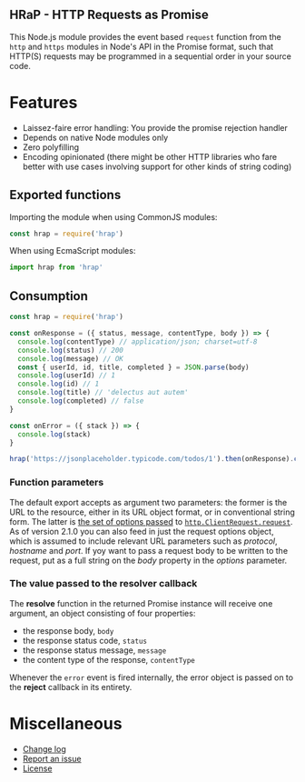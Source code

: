 HRaP - HTTP Requests as Promise
--------------------------------------------

This Node.js module provides the event based `request` function from the `http` and `https` modules in Node's API in the Promise format, such that HTTP(S) requests may be programmed in a sequential order in your source code.

# Features

 * Laissez-faire error handling: You provide the promise rejection handler
 * Depends on native Node modules only
 * Zero polyfilling
 * Encoding opinionated (there might be other HTTP libraries who fare better with use cases involving support for other kinds of string coding)

## Exported functions

Importing the module when using CommonJS modules:

```javascript
const hrap = require('hrap')
```

When using EcmaScript modules:
```javascript
import hrap from 'hrap'
```

## Consumption

```javascript
const hrap = require('hrap')

const onResponse = ({ status, message, contentType, body }) => {
  console.log(contentType) // application/json; charset=utf-8
  console.log(status) // 200
  console.log(message) // OK
  const { userId, id, title, completed } = JSON.parse(body)
  console.log(userId) // 1
  console.log(id) // 1
  console.log(title) // 'delectus aut autem'
  console.log(completed) // false
}

const onError = ({ stack }) => {
  console.log(stack)
}

hrap('https://jsonplaceholder.typicode.com/todos/1').then(onResponse).catch(onError)
```

### Function parameters

The default export accepts as argument two parameters: the former is the URL to the resource, either in its URL object format, or in conventional string form. The latter is [the set of options passed](https://nodejs.org/docs/latest-v14.x/api/http.html#http_http_request_options_callback) to [`http.ClientRequest.request`](https://nodejs.org/docs/latest-v14.x/api/http.html#http_class_http_clientrequest). As of version 2.1.0 you can also feed in just the request options object, which is assumed to include relevant URL parameters such as *protocol*, *hostname* and *port*. If yoy want to pass a request body to be written to the request, put as a full string on the *body* property in the *options* parameter.

### The value passed to the resolver callback

The **resolve** function in the returned Promise instance will receive one argument, an object consisting of four properties:
 * the response body, `body`
 * the response status code, `status`
 * the response status message, `message`
 * the content type of the response, `contentType`

Whenever the `error` event is fired internally, the error object is passed on to the **reject** callback in its entirety.

# Miscellaneous

 * [Change log](https://github.com/vegardbb/hrap/blob/main/CHANGELOG.md)
 * [Report an issue](https://github.com/vegardbb/hrap/issues)
 * [License](https://github.com/vegardbb/hrap/blob/main/LICENSE)
